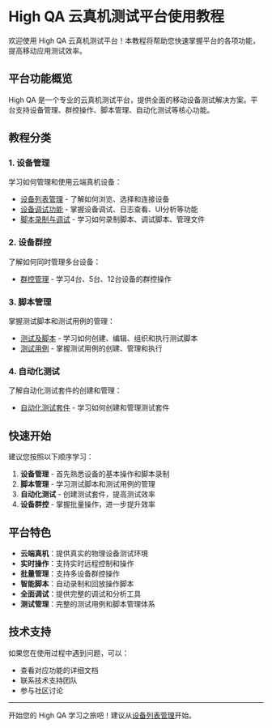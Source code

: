 # High QA 云真机测试平台使用教程

欢迎使用 High QA 云真机测试平台！本教程将帮助您快速掌握平台的各项功能，提高移动应用测试效率。

## 平台功能概览

High QA 是一个专业的云真机测试平台，提供全面的移动设备测试解决方案。平台支持设备管理、群控操作、脚本管理、自动化测试等核心功能。

## 教程分类

### 1. 设备管理

学习如何管理和使用云端真机设备：

- [设备列表管理](./device-management/device-list) - 了解如何浏览、选择和连接设备
- [设备调试功能](./device-management/device-debug) - 掌握设备调试、日志查看、UI分析等功能
- [脚本录制与调试](./device-management/script-recording) - 学习如何录制脚本、调试脚本、管理文件

### 2. 设备群控

了解如何同时管理多台设备：

- [群控管理](./group-control/device-group-control) - 学习4台、5台、12台设备的群控操作

### 3. 脚本管理

掌握测试脚本和测试用例的管理：

- [测试及脚本](./script-management/test-scripts) - 学习如何创建、编辑、组织和执行测试脚本
- [测试用例](./script-management/test-cases) - 掌握测试用例的创建、管理和执行

### 4. 自动化测试

了解自动化测试套件的创建和管理：

- [自动化测试套件](./automation-testing/automation-suite) - 学习如何创建和管理测试套件

## 快速开始

建议您按照以下顺序学习：

1. **设备管理** - 首先熟悉设备的基本操作和脚本录制
2. **脚本管理** - 学习测试脚本和测试用例的管理
3. **自动化测试** - 创建测试套件，提高测试效率
4. **设备群控** - 掌握批量操作，进一步提升效率

## 平台特色

- **云端真机**：提供真实的物理设备测试环境
- **实时操作**：支持实时远程控制和操作
- **批量管理**：支持多设备群控操作
- **智能脚本**：自动录制和回放操作脚本
- **全面调试**：提供完整的调试和分析工具
- **测试管理**：完整的测试用例和脚本管理体系

## 技术支持

如果您在使用过程中遇到问题，可以：

- 查看对应功能的详细文档
- 联系技术支持团队
- 参与社区讨论

---

开始您的 High QA 学习之旅吧！建议从[设备列表管理](./device-management/device-list)开始。 